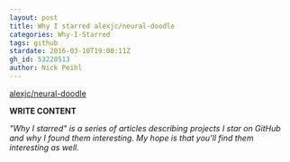 ```yaml
---
layout: post
title: Why I starred alexjc/neural-doodle
categories: Why-I-Starred
tags: github
stardate: 2016-03-10T19:00:11Z
gh_id: 53228513
author: Nick Peihl
---
```


[alexjc/neural-doodle](star.repo.html_url)

**WRITE CONTENT**

*"Why I starred" is a series of articles describing projects I star on GitHub and why I found them interesting. My hope is that you'll find them interesting as well.*

